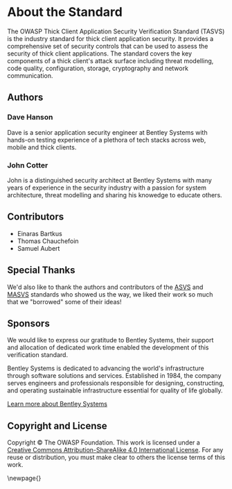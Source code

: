# About the Standard

The OWASP Thick Client Application Security Verification Standard (TASVS) is the industry standard for thick client application security. It provides a comprehensive set of security controls that can be used to assess the security of thick client applications. The standard covers the key components of a thick client's attack surface including threat modelling, code quality, configuration, storage, cryptography and network communication.


## Authors

### Dave Hanson

Dave is a senior application security engineer at Bentley Systems with hands-on testing experience of a plethora of tech stacks across web, mobile and thick clients.


### John Cotter

John is a distinguished security architect at Bentley Systems with many years of experience in the security industry with a passion for system architecture, threat modelling and sharing his knowedge to educate others.


## Contributors

- Einaras Bartkus
- Thomas Chauchefoin
- Samuel Aubert


## Special Thanks

We'd also like to thank the authors and contributors of the [ASVS](https://github.com/OWASP/ASVS) and [MASVS](https://mas.owasp.org/) standards who showed us the way, we liked their work so much that we "borrowed" some of their ideas!


## Sponsors

We would like to express our gratitude to Bentley Systems, their support and allocation of dedicated work time enabled the development of this verification standard.

Bentley Systems is dedicated to advancing the world's infrastructure through software solutions and services. Established in 1984, the company serves engineers and professionals responsible for designing, constructing, and operating sustainable infrastructure essential for quality of life globally. 

[Learn more about Bentley Systems](https://www.bentley.com/company/about-us/)


## Copyright and License

Copyright © The OWASP Foundation. This work is licensed under a [Creative Commons Attribution-ShareAlike 4.0 International License](https://creativecommons.org/licenses/by-sa/4.0/ "Creative Commons Attribution-ShareAlike 4.0 International License"). For any reuse or distribution, you must make clear to others the license terms of this work.

\newpage{}